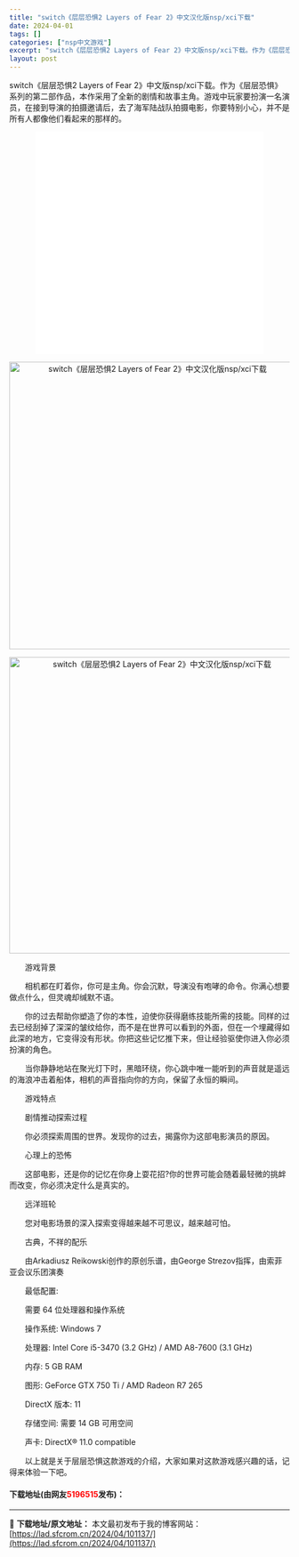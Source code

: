 ```yaml
---
title: "switch《层层恐惧2 Layers of Fear 2》中文汉化版nsp/xci下载"
date: 2024-04-01
tags: []
categories: ["nsp中文游戏"]
excerpt: "switch《层层恐惧2 Layers of Fear 2》中文版nsp/xci下载。作为《层层恐惧》系列的第二部作品，本作采用了全新的剧情和故事主角。游戏中玩家要扮演一名演员，在接到导演的拍摄邀请后，去了海军陆战队拍摄电影，你要特别小心，并不是所有人都像他们看起来的那样的。 　　游戏背景 　　相机&hellip;"
layout: post
---
```


 <p>switch《层层恐惧2 Layers of Fear 2》中文版nsp/xci下载。作为《层层恐惧》系列的第二部作品，本作采用了全新的剧情和故事主角。游戏中玩家要扮演一名演员，在接到导演的拍摄邀请后，去了海军陆战队拍摄电影，你要特别小心，并不是所有人都像他们看起来的那样的。</p> <p style="text-align: center;"><iframe allowfullscreen="true" border="0" frameborder="0" framespacing="0" height="400" scrolling="no" src="//player.bilibili.com/player.html?aid=333241387&amp;bvid=BV1YA411g78h&amp;cid=341880452&amp;page=1" width="410"></iframe></p> <p align="center"><img align="" border="0" src="https://lad.sfcrom.cn/wp-content/uploads/2024/04/20240401_660a055edf3bb.webp" width="517" alt="switch《层层恐惧2 Layers of Fear 2》中文汉化版nsp/xci下载" /></p> <p align="center"><img align="" border="0" src="https://lad.sfcrom.cn/wp-content/uploads/2024/04/20240401_660a055f2ef9f.webp" width="533" alt="switch《层层恐惧2 Layers of Fear 2》中文汉化版nsp/xci下载" /></p> <p>　　游戏背景</p> <p>　　相机都在盯着你，你可是主角。你会沉默，导演没有咆哮的命令。你满心想要做点什么，但灵魂却缄默不语。</p> <p>　　你的过去帮助你塑造了你的本性，迫使你获得磨练技能所需的技能。同样的过去已经刮掉了深深的皱纹给你，而不是在世界可以看到的外面，但在一个埋藏得如此深的地方，它变得没有形状。你把这些记忆推下来，但让经验驱使你进入你必须扮演的角色。</p> <p>　　当你静静地站在聚光灯下时，黑暗环绕，你心跳中唯一能听到的声音就是遥远的海浪冲击着船体，相机的声音指向你的方向，保留了永恒的瞬间。</p> <p>　　游戏特点</p> <p>　　剧情推动探索过程</p> <p>　　你必须探索周围的世界。发现你的过去，揭露你为这部电影演员的原因。</p> <p>　　心理上的恐怖</p> <p>　　这部电影，还是你的记忆在你身上耍花招?你的世界可能会随着最轻微的挑衅而改变，你必须决定什么是真实的。</p> <p>　　远洋班轮</p> <p>　　您对电影场景的深入探索变得越来越不可思议，越来越可怕。</p> <p>　　古典，不祥的配乐</p> <p>　　由Arkadiusz Reikowski创作的原创乐谱，由George Strezov指挥，由索菲亚会议乐团演奏</p> <p>　　最低配置:</p> <p>　　需要 64 位处理器和操作系统</p> <p>　　操作系统: Windows 7</p> <p>　　处理器: Intel Core i5-3470 (3.2 GHz) / AMD A8-7600 (3.1 GHz)</p> <p>　　内存: 5 GB RAM</p> <p>　　图形: GeForce GTX 750 Ti / AMD Radeon R7 265</p> <p>　　DirectX 版本: 11</p> <p>　　存储空间: 需要 14 GB 可用空间</p> <p>　　声卡: DirectX&reg; 11.0 compatible</p> <p>　　以上就是关于层层恐惧这款游戏的介绍，大家如果对这款游戏感兴趣的话，记得来体验一下吧。</p> <p><h4>下载地址(由网友<font color="red">5196515</font>发布)：</h4></p> 

---
📖 **下载地址/原文地址：** 本文最初发布于我的博客网站：[https://lad.sfcrom.cn/2024/04/101137/](https://lad.sfcrom.cn/2024/04/101137/)
